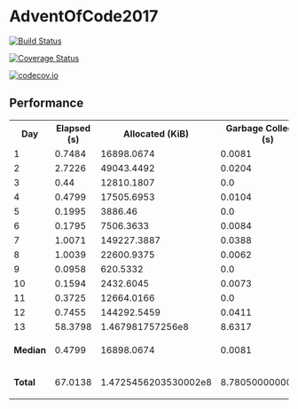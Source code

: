 # AdventOfCode2017

[![Build Status](https://travis-ci.org/ellisvalentiner/AdventOfCode2017.jl.svg?branch=master)](https://travis-ci.org/ellisvalentiner/AdventOfCode2017.jl)

[![Coverage Status](https://coveralls.io/repos/ellisvalentiner/AdventOfCode2017.jl/badge.svg?branch=master&service=github)](https://coveralls.io/github/ellisvalentiner/AdventOfCode2017.jl?branch=master)

[![codecov.io](http://codecov.io/github/ellisvalentiner/AdventOfCode2017.jl/coverage.svg?branch=master)](http://codecov.io/github/ellisvalentiner/AdventOfCode2017.jl?branch=master)




## Performance



<div class="markdown"><table><tr><th>Day</th><th>Elapsed &#40;s&#41;</th><th>Allocated &#40;KiB&#41;</th><th>Garbage Collection &#40;s&#41;</th></tr><tr><td>1</td><td>0.7484</td><td>16898.0674</td><td>0.0081</td></tr><tr><td>2</td><td>2.7226</td><td>49043.4492</td><td>0.0204</td></tr><tr><td>3</td><td>0.44</td><td>12810.1807</td><td>0.0</td></tr><tr><td>4</td><td>0.4799</td><td>17505.6953</td><td>0.0104</td></tr><tr><td>5</td><td>0.1995</td><td>3886.46</td><td>0.0</td></tr><tr><td>6</td><td>0.1795</td><td>7506.3633</td><td>0.0084</td></tr><tr><td>7</td><td>1.0071</td><td>149227.3887</td><td>0.0388</td></tr><tr><td>8</td><td>1.0039</td><td>22600.9375</td><td>0.0062</td></tr><tr><td>9</td><td>0.0958</td><td>620.5332</td><td>0.0</td></tr><tr><td>10</td><td>0.1594</td><td>2432.6045</td><td>0.0073</td></tr><tr><td>11</td><td>0.3725</td><td>12664.0166</td><td>0.0</td></tr><tr><td>12</td><td>0.7455</td><td>144292.5459</td><td>0.0411</td></tr><tr><td>13</td><td>58.3798</td><td>1.467981757256e8</td><td>8.6317</td></tr><tr><td><div class="markdown"><p><strong>Median</strong></p>
</div></td><td>0.4799</td><td>16898.0674</td><td>0.0081</td></tr><tr><td><div class="markdown"><p><strong>Total</strong></p>
</div></td><td>67.0138</td><td>1.4725456203530002e8</td><td>8.780500000000002</td></tr></table>
</div>

